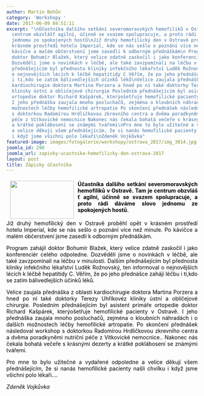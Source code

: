 ```yaml
---
author: Martin Bohůn
category: 'Workshopy '
date: 2017-06-09 04:51:11
excerpt: "\nÚčastníka dalšího setkání severomoravských hemofiliků v Ostravě Tam je
  centrum obzvlášť agilní, účinně se svazem spolupracuje, a proto rádi dáváme slovo
  jednomu ze spokojených hostů\nJiž druhý hemofilický den v Ostravě proběhl opět v
  krásném prostředí hotelu Imperial, kde se nás sešlo o poznání více než minule Po
  kávičce a malém občerstvení jsme zasedli k odborným přednáškám\n Program zahájil
  doktor Bohumír Blažek, který velice zdatně zaskočil i jako konferenciér celého odpoledne
  Dozvěděli jsme o novinkách v léčbě, ale také zavzpomínali na léčbu v minulosti Dalším
  přednášejícím byl přednosta kliniky infekčního lékařství Luděk Rožnovský, ten informoval
  o nejnovějších lécích k léčbě hepatitidy C Věřím, že po jeho přednášce zahájí léčbu
  i ti,kdo se zatím bálivedlejších účinků léků\nVelice zaujala přednáška z oblasti
  kardiochirugie doktora Martina Porzera a hned po ní také doktorky Terezy Uhříkovéz
  kliniky ústní a obličejové chirurgie Posledním přednášejícím byl asistent primáře
  ortopedie doktor Richard Kašpárek, kterýošetřuje hemofilické pacienty v Ostravě
  I jeho přednáška zaujala mnoho posluchačů, zejména o kloubních náhradách i o dalších
  možnostech léčby hemofilické artropatie Po skončení přednášek následoval workshop
  s doktorkou Radomírou Hrdličkovou zkrevního centra a dvěma poradkyněmi nutriční
  péče z Vítkovické nemocnice Nakonec nás čekala bohatá večeře s krásnými dezerty
  a krátké poklábosení se známými tvářemi\nPro mne to bylo užitečné a vydařené odpoledne
  a velice děkuji všem přednášejícím, že si nanás hemofilické pacienty našli chvilku
  i když jsme všichni polo lékaři\nZdeněk Vojkůvka"
featured-image: images/fotogalerie/workshopy/ostrava_2017/img_3014.jpg
joomla_id: 298
joomla_url: zapisky-ucastnika-hemofilicky-den-ostrava-2017
layout: post
title: Zápisky účastníka
---
```


<h4 style="text-align: justify;">
 <img border="0" height="100" src="{{ site.baseurl }}/images/fotogalerie/workshopy/ostrava_2017/img_3014.jpg" style="float: left; margin-left: 10px; margin-right: 10px;" width="168"/>
</h4>
<h4 style="text-align: justify;">
 <span style="color: #000000;">
  Účastníka dalšího setkání severomoravských hemofiliků v Ostravě. Tam je centrum obzvláš
 </span>
 <span style="color: #000000;">
  ť agilní, účinně se svazem spolupracuje, a proto rádi dáváme slovo jednomu ze spokojených hostů.
 </span>
</h4>
<p style="text-align: justify;">
 <span style="color: #000000;">
  Již druhý hemofilický den v Ostravě proběhl opět v krásném prostředí hotelu Imperial, kde se nás sešlo o poznání více než minule. Po kávičce a malém občerstvení jsme zasedli k odborným přednáškám.
 </span>
</p>
<p style="text-align: justify;">
 <span style="color: #000000;">
  Program zahájil doktor Bohumír Blažek, který velice zdatně zaskočil i jako konferenciér celého odpoledne. Dozvěděli jsme o novinkách v léčbě, ale také zavzpomínali na léčbu v minulosti. Dalším přednášejícím byl přednosta kliniky infekčního lékařství Luděk Rožnovský, ten informoval o nejnovějších lécích k léčbě hepatitidy C. Věřím, že po jeho přednášce zahájí léčbu i ti,kdo se zatím bálivedlejších účinků léků.
 </span>
</p>
<p style="text-align: justify;">
 <span style="color: #000000;">
  Velice zaujala přednáška z oblasti kardiochirugie doktora Martina Porzera a hned po ní také doktorky Terezy Uhříkovéz kliniky ústní a obličejové chirurgie. Posledním přednášejícím byl asistent primáře ortopedie doktor Richard Kašpárek, kterýošetřuje hemofilické pacienty v Ostravě. I jeho přednáška zaujala mnoho posluchačů, zejména o kloubních náhradách i o dalších možnostech léčby hemofilické artropatie. Po skončení přednášek následoval workshop s doktorkou Radomírou Hrdličkovou zkrevního centra a dvěma poradkyněmi nutriční péče z Vítkovické nemocnice.. Nakonec nás čekala bohatá večeře s krásnými dezerty a krátké poklábosení se známými tvářemi.
 </span>
</p>
<p style="text-align: justify;">
 <span style="color: #000000;">
  Pro mne to bylo užitečné a vydařené odpoledne a velice děkuji všem přednášejícím, že si nanás hemofilické pacienty našli chvilku i když jsme všichni polo lékaři....
 </span>
</p>
<p style="text-align: justify;">
 <em>
  <span style="color: #000000;">
   Zdeněk Vojkůvka
  </span>
 </em>
</p>